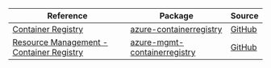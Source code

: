 | Reference | Package | Source |
|---|---|---|
|[Container Registry](containerregistry-readme.md)|[azure-containerregistry](https://pypi.org/project/azure-containerregistry)|[GitHub](https://github.com/Azure/azure-sdk-for-python/blob/main/sdk/containerregistry/azure-containerregistry)|
|[Resource Management - Container Registry](mgmt-containerregistry-readme.md)|[azure-mgmt-containerregistry](https://pypi.org/project/azure-mgmt-containerregistry)|[GitHub](https://github.com/Azure/azure-sdk-for-python/blob/main/sdk/containerregistry/azure-mgmt-containerregistry)|
